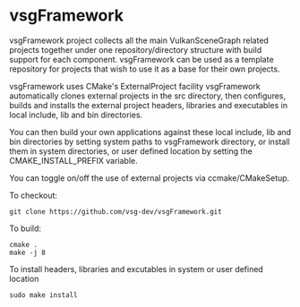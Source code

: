 # vsgFramework

vsgFramework project collects all the main VulkanSceneGraph related projects together under one repository/directory structure with build support for each component. vsgFramework can be used as a template repository for projects that wish to use it as a base for their own projects.


vsgFramework uses CMake's ExternalProject facility vsgFramework automatically clones external projects in the src directory, then configures, builds and installs the external project headers, libraries and executables in local include, lib and bin directories.

You can then build your own applications against these local include, lib and bin directories by setting system paths to vsgFramework directory, or install them in system directories, or user defined location by setting the CMAKE_INSTALL_PREFIX variable.

You can toggle on/off the use of external projects via ccmake/CMakeSetup.

To checkout:

    git clone https://github.com/vsg-dev/vsgFramework.git

To build:

    cmake .
    make -j 8

To install headers, libraries and excutables in system or user defined location

    sudo make install
